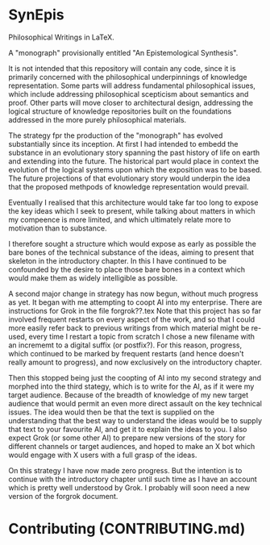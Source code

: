 # SynEpis
Philosophical Writings in LaTeX.

A "monograph" provisionally entitled "An Epistemological Synthesis".

It is not intended that this repository will contain any code, since it is primarily concerned with the philosophical underpinnings of knowledge representation.
Some parts will address fundamental philosophical issues, which include addressing philosophical scepticism about semantics and proof.
Other parts will move closer to architectural design, addressing the logical structure of knowledge repositories built on the foundations addressed in the more purely philosophical materials.

The strategy fpr the production of the "monograph" has evolved substantially since its inception.
At first I had intended to embedd the substance in an evolutionary story spanning the past history of life on earth and extending into the future.
The historical part would place in context the evolution of the logical systems upon which the exposition was to be based.
The future projections of that evolutionary story would underpin the idea that the proposed methpods of knowledge representation would prevail.

Eventually I realised that this architecture would take far too long to expose the key ideas which I seek to present, while talking about matters in which my compeence is more limited, and which ultimately relate more to motivation than to substance.

I therefore sought a structure which would expose as early as possible the bare bones of the technical substance of the ideas, aiming to present that skeleton in the introductory chapter.
In this I have continued to be confounded by the desire to place those bare bones in a context which would make them as widely intelligible as possible.

A second major change in strategy has now begun, without much progress as yet.
It began with me attempting to coopt AI into my enterprise.
There are instructions for Grok in the file forgrok??.tex
Note that this project has so far involved frequent restarts on every aspect of the work, and so that I could more easily refer back to previous writings from which material might be re-used, every time I restart a topic from scratch I chose a new filename with an incrememt to a digital suffix (or postfix?).
For this reason, progress, which continued to be marked by frequent restarts (and hence doesn't really amount to progress), and now exclusively on the introductory chapter.

Then this stopped being just the coopting of AI into my second strategy and morphed into the third stategy, which is to write for the AI, as if it were my target audience.
Because of the breadth of knowledge of my new target audience that would permit an even more direct assault on the key technical issues.
The idea would then be that the text is supplied on the understanding that the best way to understand the ideas would be to supply that text to your favourite AI, and get it to explain the ideas to you.
I also expect Grok (or some other AI) to prepare new versions of the story for different channels or target audiences, and hoped to make an X bot which would engage with X users with a full grasp of the ideas.

On this strategy I have now made zero progress.
But the intention is to continue with the introductory chapter until such time as I have an account which is pretty well understood by Grok.
I probably will soon need a new version of the forgrok document.

# Contributing (CONTRIBUTING.md)




